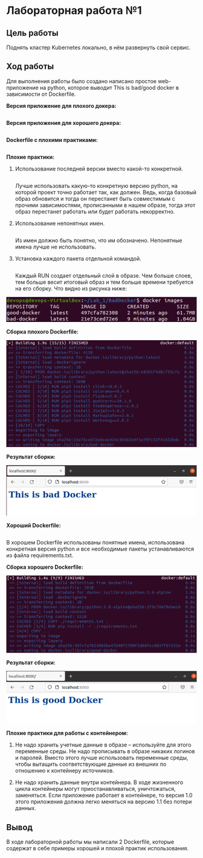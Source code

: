 # Лабораторная работа №1

## Цель работы

Поднять кластер Kubernetes локально, в нём развернуть свой сервис.

## Ход работы

Для выполнения работы было создано написано простое web-приложение на python, которое выводит This is bad/good docker в зависимости от Dockerfile.

**Версия приложение для плохого докера:**
```
```
**Версия приложения для хорошего докера:**
```
```
**Dockerfile с плохими практиками:**
```
```
**Плохие практики:**

1) Использование последней версии вместо какой-то конкретной.
   ```
   ```
	Лучше использовать какую-то конкретную версию python, на которой проект точно работает так, как должен. Ведь, когда базовый образ обновится и тогда он перестанет быть совместимым с прочими зависимостями, прописанными в нашем образе, тогда этот образ перестанет работать или будет работать некорректно.

2) Использование непонятных имен.
   ```
   ```
	Из имен должно быть понятно, что им обозначено. Непонятные имена лучше не использовать.

3) Установка каждого пакета отдельной командой.
   ```
   ```
	Каждый RUN создает отдельный слой в образе. Чем больше слоев, тем больше весит итоговый образ и тем больше времени требуется на его сборку. Что видно из рисунка ниже:
<p align="center">
    <img src="./Lab_1/images/img-1.png">
</p>

**Сборка плохого Dockerfile:**
<p align="center">
    <img src="./Lab_1/images/img-2.png">
</p>

**Результат сборки:**
<p align="center">
    <img src="./Lab_1/images/img-3.png">
</p>

**Хороший Dockerfile:**
```
```
В хорошем Dockerfile использованы понятные имена, использована конкретная версия python и все необходимые пакеты устанавливаются из файла requirements.txt.

**Сборка хорошего Dockerfile:**
<p align="center">
    <img src="./Lab_1/images/img-4.png">
</p>

**Результат сборки:**
<p align="center">
    <img src="./Lab_1/images/img-5.png">
</p>

**Плохие практики для работы с контейнером:**

1) Не надо хранить учетные данные в образе – используйте для этого переменные среды. 
  Не надо прописывать в образе никаких логинов и паролей. Вместо этого лучше использовать переменные среды, чтобы вытащить соответствующие данные из внешних по отношению к контейнеру источников.

2) Не надо хранить данные внутри контейнера. 
  В ходе жизненного цикла контейнеры могут приостанавливаться, уничтожаться, заменяться. Если приложение работает в контейнере, то версия 1.0 этого приложения должна легко меняться на версию 1.1 без потери данных.

## Вывод

В ходе лабораторной работы мы написали 2 Dockerfile, которые содержат в себе примеры хорошей и плохой практик использования.

